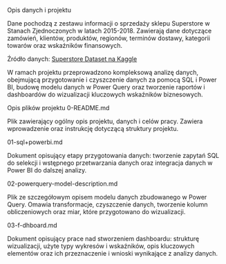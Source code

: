 Opis danych i projektu

Dane pochodzą z zestawu informacji o sprzedaży sklepu Superstore w Stanach Zjednoczonych w latach 2015-2018. Zawierają dane dotyczące zamówień, klientów, produktów, regionów, terminów dostawy, kategorii towarów oraz wskaźników finansowych.

Źródło danych: [Superstore Dataset na Kaggle](https://www.kaggle.com/datasets/vivek468/superstore-dataset-final)

W ramach projektu przeprowadzono kompleksową analizę danych, obejmującą przygotowanie i czyszczenie danych za pomocą SQL i Power BI, budowę modelu danych w Power Query oraz tworzenie raportów i dashboardów do wizualizacji kluczowych wskaźników biznesowych.

Opis plików projektu
0-README.md

Plik zawierający ogólny opis projektu, danych i celów pracy. Zawiera wprowadzenie oraz instrukcję dotyczącą struktury projektu.

01-sql+powerbi.md

Dokument opisujący etapy przygotowania danych: tworzenie zapytań SQL do selekcji i wstępnego przetwarzania danych oraz integracja danych w Power BI do dalszej analizy.

02-powerquery-model-description.md

Plik ze szczegółowym opisem modelu danych zbudowanego w Power Query. Omawia transformacje, czyszczenie danych, tworzenie kolumn obliczeniowych oraz miar, które przygotowano do wizualizacji.

03-f-dhboard.md

Dokument opisujący prace nad stworzeniem dashboardu: strukturę wizualizacji, użyte typy wykresów i wskaźników, opis kluczowych elementów oraz ich przeznaczenie i wnioski wynikające z analizy danych.
